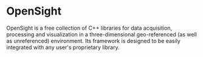 # OpenSight
OpenSight is a free collection of C++ libraries for data acquisition, processing and visualization in a three-dimensional geo-referenced (as well as unreferenced) environment. Its framework is designed to be easily integrated with any user's proprietary library.
